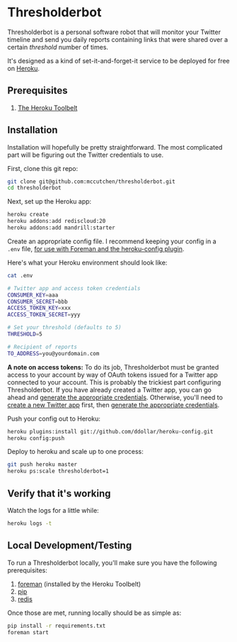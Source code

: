 # Thresholderbot


Thresholderbot is a personal software robot that will monitor your Twitter
timeline and send you daily reports containing links that were shared over
a certain *threshold* number of times.

It's designed as a kind of set-it-and-forget-it service to be deployed for
free on [Heroku][heroku].


## Prerequisites

 1. [The Heroku Toolbelt][heroku-toolbelt]


## Installation

Installation will hopefully be pretty straightforward. The most complicated
part will be figuring out the Twitter credentials to use.

First, clone this git repo:

```bash
git clone git@github.com:mccutchen/thresholderbot.git
cd thresholderbot
```

Next, set up the Heroku app:

```bash
heroku create
heroku addons:add rediscloud:20
heroku addons:add mandrill:starter
```

Create an appropriate config file. I recommend keeping your config in
a `.env` file, [for use with Foreman and the heroku-config plugin][heroku-config].

Here's what your Heroku environment should look like:

```bash
cat .env
```
```bash
# Twitter app and access token credentials
CONSUMER_KEY=aaa
CONSUMER_SECRET=bbb
ACCESS_TOKEN_KEY=xxx
ACCESS_TOKEN_SECRET=yyy

# Set your threshold (defaults to 5)
THRESHOLD=5

# Recipient of reports
TO_ADDRESS=you@yourdomain.com
```

**A note on access tokens:** To do its job, Thresholderbot must be granted
access to your account by way of OAuth tokens issued for a Twitter app
connected to your account. This is probably the trickiest part configuring
Thresholderbot. If you have already created a Twitter app, you can go ahead and
[generate the appropriate credentials][twitter-credentials].
Otherwise, you'll need to [create a new Twitter app][twitter-apps] first, then
[generate the appropriate credentials][twitter-credentials].

Push your config out to Heroku:

```bash
heroku plugins:install git://github.com/ddollar/heroku-config.git
heroku config:push
```

Deploy to heroku and scale up to one process:

```bash
git push heroku master
heroku ps:scale thresholderbot=1
```


## Verify that it's working

Watch the logs for a little while:

```bash
heroku logs -t
```


## Local Development/Testing

To run a Thresholderbot locally, you'll make sure you have the following
prerequisites:

 1. [foreman][foreman] (installed by the Heroku Toolbelt)
 2. [pip][pip]
 3. [redis][redis]

Once those are met, running locally should be as simple as:

```bash
pip install -r requirements.txt
foreman start
```

[heroku]: https://heroku.com/
[heroku-toolbelt]: https://toolbelt.heroku.com/
[heroku-config]: https://devcenter.heroku.com/articles/config-vars#local-setup
[twitter-credentials]: https://dev.twitter.com/docs/auth/tokens-devtwittercom
[twitter-apps]: https://dev.twitter.com/apps
[foreman]: https://github.com/ddollar/foreman
[pip]: http://www.pip-installer.org/
[redis]: http://redis.io/
